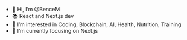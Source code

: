 - 👋 Hi, I’m @BenceM
- 📚 React and Next.js dev
- 👀 I’m interested in Coding, Blockchain, AI, Health, Nutrition, Training
- 🌱 I’m currently focusing on Next.js

<!---
BenceM/BenceM is a ✨ special ✨ repository because its `README.md` (this file) appears on your GitHub profile.
You can click the Preview link to take a look at your changes.
--->
